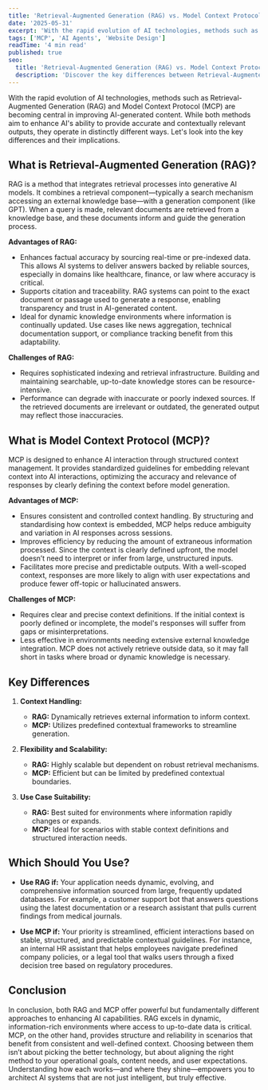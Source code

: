 ```yaml
---
title: 'Retrieval-Augmented Generation (RAG) vs. Model Context Protocol (MCP): Exploring the Differences'
date: '2025-05-31'
excerpt: 'With the rapid evolution of AI technologies, methods such as Retrieval-Augmented Generation (RAG) and Model Context Protocol (MCP) are becoming central in improving AI-generated content. While both methods aim to enhance AIs ability to provide accurate and contextually relevant outputs, they operate in distinctly different ways. Lets look into the key differences and their implications.'
tags: ['MCP', 'AI Agents', 'Website Design']
readTime: '4 min read'
published: true
seo:
  title: 'Retrieval-Augmented Generation (RAG) vs. Model Context Protocol (MCP): Exploring the Differences - AgentSalad'
  description: 'Discover the key differences between Retrieval-Augmented Generation (RAG) and Model Context Protocol (MCP). Learn how each method enhances AI performance and when to use them for optimal results in dynamic or structured environments.'
---
```

With the rapid evolution of AI technologies, methods such as Retrieval-Augmented Generation (RAG) and Model Context Protocol (MCP) are becoming central in improving AI-generated content. While both methods aim to enhance AI's ability to provide accurate and contextually relevant outputs, they operate in distinctly different ways. Let's look into the key differences and their implications.

## What is Retrieval-Augmented Generation (RAG)?

RAG is a method that integrates retrieval processes into generative AI models. It combines a retrieval component—typically a search mechanism accessing an external knowledge base—with a generation component (like GPT). When a query is made, relevant documents are retrieved from a knowledge base, and these documents inform and guide the generation process.

**Advantages of RAG:**
- Enhances factual accuracy by sourcing real-time or pre-indexed data. This allows AI systems to deliver answers backed by reliable sources, especially in domains like healthcare, finance, or law where accuracy is critical.
- Supports citation and traceability. RAG systems can point to the exact document or passage used to generate a response, enabling transparency and trust in AI-generated content.
- Ideal for dynamic knowledge environments where information is continually updated. Use cases like news aggregation, technical documentation support, or compliance tracking benefit from this adaptability.

**Challenges of RAG:**
- Requires sophisticated indexing and retrieval infrastructure. Building and maintaining searchable, up-to-date knowledge stores can be resource-intensive.
- Performance can degrade with inaccurate or poorly indexed sources. If the retrieved documents are irrelevant or outdated, the generated output may reflect those inaccuracies.

## What is Model Context Protocol (MCP)?

MCP is designed to enhance AI interaction through structured context management. It provides standardized guidelines for embedding relevant context into AI interactions, optimizing the accuracy and relevance of responses by clearly defining the context before model generation.

**Advantages of MCP:**
- Ensures consistent and controlled context handling. By structuring and standardising how context is embedded, MCP helps reduce ambiguity and variation in AI responses across sessions.
- Improves efficiency by reducing the amount of extraneous information processed. Since the context is clearly defined upfront, the model doesn’t need to interpret or infer from large, unstructured inputs.
- Facilitates more precise and predictable outputs. With a well-scoped context, responses are more likely to align with user expectations and produce fewer off-topic or hallucinated answers.

**Challenges of MCP:**
- Requires clear and precise context definitions. If the initial context is poorly defined or incomplete, the model's responses will suffer from gaps or misinterpretations.
- Less effective in environments needing extensive external knowledge integration. MCP does not actively retrieve outside data, so it may fall short in tasks where broad or dynamic knowledge is necessary.

## Key Differences

1. **Context Handling:**
   - **RAG:** Dynamically retrieves external information to inform context.
   - **MCP:** Utilizes predefined contextual frameworks to streamline generation.

2. **Flexibility and Scalability:**
   - **RAG:** Highly scalable but dependent on robust retrieval mechanisms.
   - **MCP:** Efficient but can be limited by predefined contextual boundaries.

3. **Use Case Suitability:**
   - **RAG:** Best suited for environments where information rapidly changes or expands.
   - **MCP:** Ideal for scenarios with stable context definitions and structured interaction needs.

## Which Should You Use?

- **Use RAG if:** Your application needs dynamic, evolving, and comprehensive information sourced from large, frequently updated databases. For example, a customer support bot that answers questions using the latest documentation or a research assistant that pulls current findings from medical journals.

- **Use MCP if:** Your priority is streamlined, efficient interactions based on stable, structured, and predictable contextual guidelines. For instance, an internal HR assistant that helps employees navigate predefined company policies, or a legal tool that walks users through a fixed decision tree based on regulatory procedures.

## Conclusion

In conclusion, both RAG and MCP offer powerful but fundamentally different approaches to enhancing AI capabilities. RAG excels in dynamic, information-rich environments where access to up-to-date data is critical. MCP, on the other hand, provides structure and reliability in scenarios that benefit from consistent and well-defined context. Choosing between them isn’t about picking the better technology, but about aligning the right method to your operational goals, content needs, and user expectations. Understanding how each works—and where they shine—empowers you to architect AI systems that are not just intelligent, but truly effective.